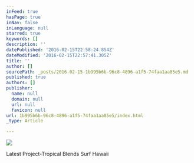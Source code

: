 ```yaml
---
inFeed: true
hasPage: true
inNav: false
inLanguage: null
starred: true
keywords: []
description: ''
datePublished: '2016-02-15T22:58:24.854Z'
dateModified: '2016-02-15T22:57:41.305Z'
title: ''
author: []
sourcePath: _posts/2016-02-15-1b995b6b-96c8-4896-a1f5-74faa1aa85e5.md
published: true
authors: []
publisher:
  name: null
  domain: null
  url: null
  favicon: null
url: 1b995b6b-96c8-4896-a1f5-74faa1aa85e5/index.html
_type: Article

---
```

![](https://the-grid-user-content.s3-us-west-2.amazonaws.com/3b1931da-3db9-42b4-8c6c-667c17365dda.jpg)

Latest Project-Tropical Blends Surf Hawaii
